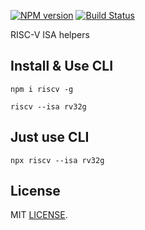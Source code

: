 [![NPM version](https://img.shields.io/npm/v/riscv.svg)](https://www.npmjs.org/package/riscv)
[![Build Status](https://github.com/drom/riscv/actions/workflows/linux.yml/badge.svg)](https://github.com/drom/riscv/actions/workflows/linux.yml)

RISC-V ISA helpers

## Install & Use CLI

`npm i riscv -g`

`riscv --isa rv32g`


## Just use CLI

`npx riscv --isa rv32g`

## License

MIT [LICENSE](LICENSE).

